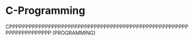 # C-Programming

CPPPPPPPPPPPPPPPPPPPPPPPPPPPPPPPPPPPPPPPPPPPPPPPPPPPPPPPPPPPPPPPPPPPPP (PROGRAMMING)
